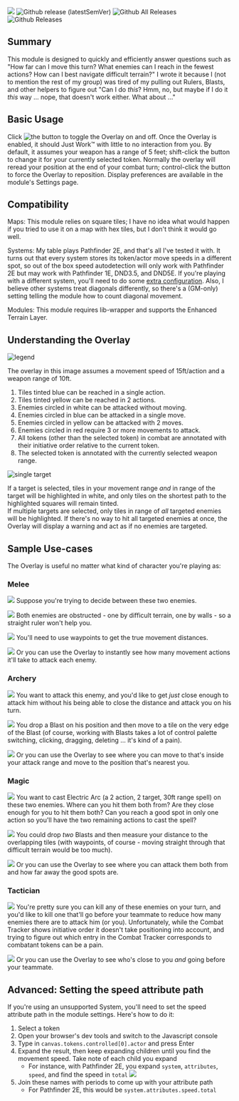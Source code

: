 ![](https://img.shields.io/endpoint?url=https%3A%2F%2Ffoundryshields.com%2Fversion%3Fstyle%3Dflat%26url%3Dhttps%3A%2F%2Fraw.githubusercontent.com%2Felpossum%2Ffvtt-combat-range-overlay%2Fmaster%2Fmodule.json)
![Github release (latestSemVer)](https://img.shields.io/github/v/release/elpossum/fvtt-combat-range-overlay)
![Github All Releases](https://img.shields.io/github/downloads/elpossum/fvtt-combat-range-overlay/total?label=All%20Downloads)
![Github Releases](https://img.shields.io/github/downloads/elpossum/fvtt-combat-range-overlay/latest/total)

## Summary

This module is designed to quickly and efficiently answer questions such as "How far can I move this turn? What enemies can I reach in the fewest actions? How can I best navigate difficult terrain?" I wrote it because I (not to mention the rest of my group) was tired of my pulling out Rulers, Blasts, and other helpers to figure out "Can I do _this_? Hmm, no, but maybe if I do it _this_ way ... nope, that doesn't work either. What about ..."

## Basic Usage

Click ![the button](https://i.imgur.com/Q3baWqE.png) to toggle the Overlay on and off. Once the Overlay is enabled, it should Just Work™ with little to no interaction from you. By default, it assumes your weapon has a range of 5 feet; shift-click the button to change it for your currently selected token. Normally the overlay will reread your position at the end of your combat turn; control-click the button to force the Overlay to reposition. Display preferences are available in the module's Settings page.

## Compatibility
Maps: This module relies on square tiles; I have no idea what would happen if you tried to use it on a map with hex tiles, but I don't think it would go well.

Systems: My table plays Pathfinder 2E, and that's all I've tested it with.
It turns out that every system stores its token/actor move speeds in a different spot,
so out of the box speed autodetection will only work with Pathfinder 2E but may work with Pathfinder 1E, DND3.5,
and DND5E. If you're playing with a different system, you'll need to do some
[extra configuration](#advanced-setting-the-speed-attribute-path). Also, I believe other systems
treat diagonals differently, so there's a (GM-only) setting telling the module how to count
diagonal movement.

Modules: This module requires lib-wrapper and supports the Enhanced Terrain Layer.

## Understanding the Overlay

![legend](https://i.imgur.com/1YCtMlcm.png)

The overlay in this image assumes a movement speed of 15ft/action and a weapon range of 10ft.

1. Tiles tinted blue can be reached in a single action.  
2. Tiles tinted yellow can be reached in 2 actions.  
3. Enemies circled in white can be attacked without moving.  
4. Enemies circled in blue can be attacked in a single move.  
5. Enemies circled in yellow can be attacked with 2 moves.  
6. Enemies circled in red require 3 or more movements to attack.  
7. All tokens (other than the selected token) in combat are annotated with their initiative order relative to the current token.  
8. The selected token is annotated with the currently selected weapon range.  

![single target](https://i.imgur.com/hvcAz8Dm.png)

If a target is selected, tiles in your movement range _and_ in range of the target will be highlighted in white, and only tiles on the shortest path to the highlighted squares will remain tinted.  
If multiple targets are selected, only tiles in range of _all_ targeted enemies will be highlighted. If there's no way to hit all targeted enemies at once, the Overlay will display a warning and act as if no enemies are targeted.

## Sample Use-cases

The Overlay is useful no matter what kind of character you're playing as:

### Melee

![](https://i.imgur.com/ovqMINDm.png)
Suppose you're trying to decide between these two enemies.

![](https://i.imgur.com/8ulKbLcm.png)
Both enemies are obstructed - one by difficult terrain, one by walls - so a straight ruler won't help you.

![](https://i.imgur.com/zfVMijUm.png)
You'll need to use waypoints to get the true movement distances.

![](https://i.imgur.com/5JyPLjKm.png)
Or you can use the Overlay to instantly see how many movement actions it'll take to attack each enemy.

### Archery

![](https://i.imgur.com/Nekak5pm.png)
You want to attack this enemy, and you'd like to get _just_ close enough to attack him without his being able to close the distance and attack you on his turn.

![](https://i.imgur.com/Ez92oZbm.png)
You drop a Blast on his position and then move to a tile on the very edge of the Blast (of course, working with Blasts takes a lot of control palette switching, clicking, dragging, deleting ... it's kind of a pain).

![](https://i.imgur.com/gT63Nilm.png)
Or you can use the Overlay to see where you can move to that's inside your attack range and move to the position that's nearest you.

### Magic

![](https://i.imgur.com/ZIj5udkm.png)
You want to cast Electric Arc (a 2 action, 2 target, 30ft range spell) on these two enemies. Where can you hit them both from? Are they close enough for you to hit them both? Can you reach a good spot in only one action so you'll have the two remaining actions to cast the spell?

![](https://i.imgur.com/1xUwltam.png)
You could drop _two_ Blasts and then measure your distance to the overlapping tiles (with waypoints, of course - moving straight through that difficult terrain would be too much).

![](https://i.imgur.com/F1vzxOWm.png)
Or you can use the Overlay to see where you can attack them both from and how far away the good spots are.

### Tactician

![](https://i.imgur.com/9BhBlAdm.png)
You're pretty sure you can kill any of these enemies on your turn, and you'd like to kill one that'll go before your teammate to reduce how many enemies there are to attack him (or you). Unfortunately, while the Combat Tracker shows initiative order it doesn't take positioning into account, and trying to figure out which entry in the Combat Tracker corresponds to combatant tokens can be a pain.

![](https://i.imgur.com/0LSVZ5gm.png)
Or you can use the Overlay to see who's close to you _and_ going before your teammate.

## Advanced: Setting the speed attribute path
If you're using an unsupported System, you'll need to set the speed attribute path in 
the module settings. Here's how to do it:
1) Select a token
1) Open your browser's dev tools and switch to the Javascript console
1) Type in `canvas.tokens.controlled[0].actor` and press Enter
1) Expand the result, then keep expanding children until you find the movement speed. Take note of each child
you expand
    * For instance, with Pathfinder 2E, you expand `system`, `attributes`, `speed`, and find the speed in `total` ![](https://i.imgur.com/BYoh4kr.png)
1) Join these names with periods to come up with your attribute path
    * For Pathfinder 2E, this would be `system.attributes.speed.total`

